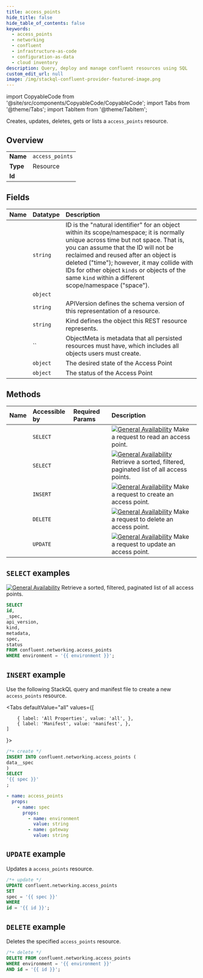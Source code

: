 ```yaml
---
title: access_points
hide_title: false
hide_table_of_contents: false
keywords:
  - access_points
  - networking
  - confluent
  - infrastructure-as-code
  - configuration-as-data
  - cloud inventory
description: Query, deploy and manage confluent resources using SQL
custom_edit_url: null
image: /img/stackql-confluent-provider-featured-image.png
---
```


import CopyableCode from '@site/src/components/CopyableCode/CopyableCode';
import Tabs from '@theme/Tabs';
import TabItem from '@theme/TabItem';

Creates, updates, deletes, gets or lists a <code>access_points</code> resource.

## Overview
<table><tbody>
<tr><td><b>Name</b></td><td><code>access_points</code></td></tr>
<tr><td><b>Type</b></td><td>Resource</td></tr>
<tr><td><b>Id</b></td><td><CopyableCode code="confluent.networking.access_points" /></td></tr>
</tbody></table>

## Fields
| Name | Datatype | Description |
|:-----|:---------|:------------|
| <CopyableCode code="id" /> | `string` | ID is the "natural identifier" for an object within its scope/namespace; it is normally unique across time but not space. That is, you can assume that the ID will not be reclaimed and reused after an object is deleted ("time"); however, it may collide with IDs for other object `kinds` or objects of the same `kind` within a different scope/namespace ("space"). |
| <CopyableCode code="_spec" /> | `object` |  |
| <CopyableCode code="api_version" /> | `string` | APIVersion defines the schema version of this representation of a resource. |
| <CopyableCode code="kind" /> | `string` | Kind defines the object this REST resource represents. |
| <CopyableCode code="metadata" /> | `` | ObjectMeta is metadata that all persisted resources must have, which includes all objects users must create. |
| <CopyableCode code="spec" /> | `object` | The desired state of the Access Point |
| <CopyableCode code="status" /> | `object` | The status of the Access Point |

## Methods
| Name | Accessible by | Required Params | Description |
|:-----|:--------------|:----------------|:------------|
| <CopyableCode code="get_networking_v1access_point" /> | `SELECT` | <CopyableCode code="environment, id" /> | [![General Availability](https://img.shields.io/badge/Lifecycle%20Stage-General%20Availability-%2345c6e8)](#section/Versioning/API-Lifecycle-Policy) Make a request to read an access point. |
| <CopyableCode code="list_networking_v1access_points" /> | `SELECT` | <CopyableCode code="environment" /> | [![General Availability](https://img.shields.io/badge/Lifecycle%20Stage-General%20Availability-%2345c6e8)](#section/Versioning/API-Lifecycle-Policy) Retrieve a sorted, filtered, paginated list of all access points. |
| <CopyableCode code="create_networking_v1access_point" /> | `INSERT` | <CopyableCode code="" /> | [![General Availability](https://img.shields.io/badge/Lifecycle%20Stage-General%20Availability-%2345c6e8)](#section/Versioning/API-Lifecycle-Policy) Make a request to create an access point. |
| <CopyableCode code="delete_networking_v1access_point" /> | `DELETE` | <CopyableCode code="environment, id" /> | [![General Availability](https://img.shields.io/badge/Lifecycle%20Stage-General%20Availability-%2345c6e8)](#section/Versioning/API-Lifecycle-Policy) Make a request to delete an access point. |
| <CopyableCode code="update_networking_v1access_point" /> | `UPDATE` | <CopyableCode code="id" /> | [![General Availability](https://img.shields.io/badge/Lifecycle%20Stage-General%20Availability-%2345c6e8)](#section/Versioning/API-Lifecycle-Policy) Make a request to update an access point. |

## `SELECT` examples

[![General Availability](https://img.shields.io/badge/Lifecycle%20Stage-General%20Availability-%2345c6e8)](#section/Versioning/API-Lifecycle-Policy) Retrieve a sorted, filtered, paginated list of all access points.


```sql
SELECT
id,
_spec,
api_version,
kind,
metadata,
spec,
status
FROM confluent.networking.access_points
WHERE environment = '{{ environment }}';
```
## `INSERT` example

Use the following StackQL query and manifest file to create a new <code>access_points</code> resource.

<Tabs
    defaultValue="all"
    values={[
        
        { label: 'All Properties', value: 'all', },
        { label: 'Manifest', value: 'manifest', },
    ]
}>
<TabItem value="all">

```sql
/*+ create */
INSERT INTO confluent.networking.access_points (
data__spec
)
SELECT 
'{{ spec }}'
;
```
</TabItem>

<TabItem value="manifest">

```yaml
- name: access_points
  props:
    - name: spec
      props:
        - name: environment
          value: string
        - name: gateway
          value: string

```
</TabItem>
</Tabs>

## `UPDATE` example

Updates a <code>access_points</code> resource.

```sql
/*+ update */
UPDATE confluent.networking.access_points
SET 
spec = '{{ spec }}'
WHERE 
id = '{{ id }}';
```

## `DELETE` example

Deletes the specified <code>access_points</code> resource.

```sql
/*+ delete */
DELETE FROM confluent.networking.access_points
WHERE environment = '{{ environment }}'
AND id = '{{ id }}';
```
